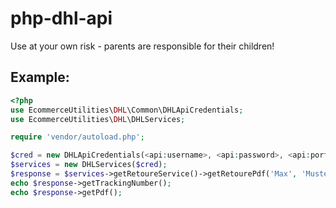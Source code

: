 # php-dhl-api

Use at your own risk - parents are responsible for their children!

## Example:
 
```PHP
<?php
use EcommerceUtilities\DHL\Common\DHLApiCredentials;
use EcommerceUtilities\DHL\DHLServices;

require 'vendor/autoload.php';

$cred = new DHLApiCredentials(<api:username>, <api:password>, <api:portalId>, <api:deliveryName>);
$services = new DHLServices($cred);
$response = $services->getRetoureService()->getRetourePdf('Max', 'Mustermann', 'Musterstr.', 123, 12345, 'Berlin', '123446-B');
echo $response->getTrackingNumber();
echo $response->getPdf();
```